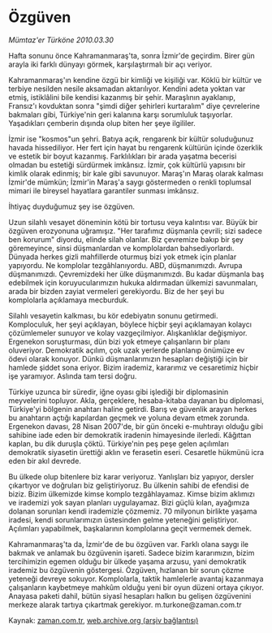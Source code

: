 # Özgüven

*Mümtaz'er Türköne 2010.03.30*

<tr><td class="metin" colspan="2" style="padding-top: 20px; padding-left: 5px; ">Hafta sonunu önce Kahramanmaraş'ta, sonra İzmir'de geçirdim. Birer gün arayla iki farklı dünyayı görmek, karşılaştırmalı bir açı veriyor.</td></tr><tr><td class="metin" colspan="2" style="padding-top: 20px; padding-left: 5px; "><p>Kahramanmaraş'ın kendine özgü bir kimliği ve kişiliği var. Köklü bir kültür ve terbiye nesilden nesile aksamadan aktarılıyor. Kendini adeta yoktan var etmiş, istiklâlini bile kendisi kazanmış bir şehir. Maraşlının ayaklanıp, Fransız'ı kovduktan sonra "şimdi diğer şehirleri kurtaralım" diye çevrelerine bakmaları gibi, Türkiye'nin geri kalanına karşı sorumluluk taşıyorlar. Yaşadıkları çemberin dışında olup biten her şeye ilgililer.
<p>İzmir ise "kosmos"un şehri. Batıya açık, rengarenk bir kültür soluduğunuz havada hissediliyor. Her fert için hayat bu rengarenk kültürün içinde özerklik ve estetik bir boyut kazanmış. Farklılıkları bir arada yaşatma becerisi olmadan bu estetiği sürdürmek imkânsız. İzmir, çok kültürlü yapısını bir kimlik olarak edinmiş; bir kale gibi savunuyor. Maraş'ın Maraş olarak kalması İzmir'de mümkün; İzmir'in Maraş'a saygı göstermeden o renkli toplumsal mimari ile bireysel hayatlara garantiler sunması imkânsız.
<p>İhtiyaç duyduğumuz şey ise özgüven.
<p>Uzun silahlı vesayet döneminin kötü bir tortusu veya kalıntısı var. Büyük bir özgüven erozyonuna uğramışız. "Her tarafımız düşmanla çevrili; sizi sadece ben korurum" diyordu, elinde silah olanlar. Biz çevremize bakıp bir şey göremeyince, sinsi düşmanlardan ve komplolardan bahsediyorlardı. Dünyada herkes gizli mahfillerde oturmuş bizi yok etmek için planlar yapıyordu. Ne komplolar tezgâhlanıyordu. ABD, düşmanımızdı. Avrupa düşmanımızdı. Çevremizdeki her ülke düşmanımızdı. Bu kadar düşmanla baş edebilmek için koruyucularımızın hukuka aldırmadan ülkemizi savunmaları, arada bir bizden zayiat vermeleri gerekiyordu. Biz de her şeyi bu komplolarla açıklamaya mecburduk.
<p>Silahlı vesayetin kalkması, bu kör edebiyatın sonunu getirmedi. Komploculuk, her şeyi açıklayan, böylece hiçbir şeyi açıklamayan kolaycı çözümlemeler sunuyor ve kolay vazgeçilmiyor. Alışkanlıklar değişmiyor. Ergenekon soruşturması, dün bizi yok etmeye çalışanların bir planı oluveriyor. Demokratik açılım, çok uzak yerlerde planlanıp önümüze ev ödevi olarak konuyor. Dünkü düşmanlarımızın hesapları değiştiği için bir hamlede şiddet sona eriyor. Bizim irademiz, kararımız ve cesaretimiz hiçbir işe yaramıyor. Aslında tam tersi doğru.
<p>Türkiye uzunca bir süredir, iğne oyası gibi işlediği bir diplomasinin meyvelerini topluyor. Akla, gerçeklere, hesaba-kitaba dayanan bu diplomasi, Türkiye'yi bölgenin anahtarı haline getirdi. Barış ve güvenlik arayan herkes bu anahtarın açtığı kapılardan geçmek ve yoluna devam etmek zorunda. Ergenekon davası, 28 Nisan 2007'de, bir gün önceki e-muhtırayı olduğu gibi sahibine iade eden bir demokratik iradenin himayesinde ilerledi. Kâğıttan kaplan, bu dik duruşla çöktü. Türkiye'nin peş peşe gelen açılımları demokratik siyasetin ürettiği aklın ve ferasetin eseri. Cesaretle hükmünü icra eden bir akıl devrede.
<p>Bu ülkede olup bitenlere biz karar veriyoruz. Yanlışları biz yapıyor, dersler çıkartıyor ve doğruları biz geliştiriyoruz. Bu ülkenin sahibi de efendisi de biziz. Bizim ülkemizde kimse komplo tezgâhlayamaz. Kimse bizim aklımızı ve irademizi yok sayan planları uygulayamaz. Bizi güçlü kılan, ayağımıza dolanan sorunları kendi irademizle çözmemiz. 70 milyonun birlikte yaşama iradesi, kendi sorunlarımızın üstesinden gelme yeteneğini geliştiriyor. Açılımları yapabilmek, başkalarının komplolarına geçit vermemek demek.
<p>Kahramanmaraş'ta da, İzmir'de de bu özgüven var. Farklı olana saygı ile bakmak ve anlamak bu özgüvenin işareti. Sadece bizim kararımızın, bizim tercihimizin egemen olduğu bir ülkede yaşama arzusu, yani demokratik irademiz bu özgüvenin göstergesi. Özgüven, hızlanan bir sorun çözme yeteneği devreye sokuyor. Komplolarla, taktik hamlelerle avantaj kazanmaya çalışanların kaybetmeye mahkûm olduğu yeni bir oyun düzeni ortaya çıkıyor. Anayasa paketi dahil, bütün siyasî hesapları halkın bu gelişen özgüvenini merkeze alarak tartıya çıkartmak gerekiyor. m.turkone@zaman.com.tr<br/></p></p></p></p></p></p></p></p></td></tr>

Kaynak: [zaman.com.tr](http://zaman.com.tr/yazar.do?yazino=967163), [web.archive.org (arşiv bağlantısı)](http://web.archive.org/web/20100407101429/http://www.zaman.com.tr:80/yazar.do?yazino=967163)
